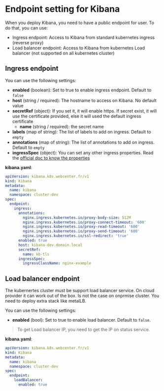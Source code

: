 # Endpoint setting for Kibana

When you deploy Kibana, you need to have a public endpoint for user. To do that, you can use:
  - Ingress endpoint: Access to Kibana from standard kubernetes ingress (reverse proxy)
  - Load balancer endpoint: Access to Kibana from kubernetes Load balancer (not supported on all kubernetes cluster)

## Ingress endpoint

You can use the following settings:
- **enabled** (boolean): Set to true to enable ingress endpoint. Default to `false`
- **host** (string / required): The hostname to access on Kibana. No default value
- **secretRef** (object): If you set it, it will enable https. If secret exist, it will use the certificate provided, else it will used the default ingress certificate
  - **name** (string / required): the secret name
- **labels** (map of string): The list of labels to add on ingress. Default to `empty`
- **annotations** (map of string): The list of annotations to add on ingress. Default to `empty`
- **ingressSpec** (object): You can set any other ingress properties. Read the [official doc to know the properties](https://kubernetes.io/docs/concepts/services-networking/ingress/)


**kibana.yaml**:
```yaml
apiVersion: kibana.k8s.webcenter.fr/v1
kind: Kibana
metadata:
  name: kibana
  namespace: cluster-dev
spec:
  endpoint:
    ingress:
      annotations:
        nginx.ingress.kubernetes.io/proxy-body-size: 512M
        nginx.ingress.kubernetes.io/proxy-connect-timeout: '600'
        nginx.ingress.kubernetes.io/proxy-read-timeout: '600'
        nginx.ingress.kubernetes.io/proxy-send-timeout: '600'
        nginx.ingress.kubernetes.io/ssl-redirect: 'true'
      enabled: true
      host: kibana-dev.domain.local
      secretRef:
        name: kb-tls
      ingressSpec:
        ingressClassName: nginx-example
```

## Load balancer endpoint

The kubernertes cluster must be support load balancer service. On cloud provider it can work out of the box. Is not the case on onprmise cluster. You need to deploy extra stack like metalLB.

You can use the following settings:
- **enabled** (bool): Set to true to enable load balancer. Default to `false`.

> To get Load balancer IP, you need to get the IP on status service.

**kibana.yaml**:
```yaml
apiVersion: kibana.k8s.webcenter.fr/v1
kind: Kibana
metadata:
  name: kibana
  namespace: cluster-dev
spec:
  endpoint:
    loadBalancer:
      enabled: true
```